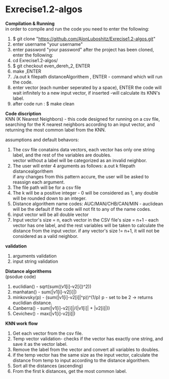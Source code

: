 # Exrecise1.2-algos   

**Compilation & Running**  
in order to compile and run the code you need to enter the following:
1. $ git clone "https://github.com/AlonLuboshitz/Exrecise1.2-algos.git"
2. enter username "your username"
3. enter password "your password"
after the project has been cloned, enter the following:
4. cd Exrecise1.2-algos/
5. $ git checkout even_dereh_2, ENTER
6. make ,ENTER
7. ./a.out k filepath distanceAlgorithem , ENTER - command which will run the code.
8. enter vector (each number seperated by a space), ENTER
the code will wait infinitely to a new input vector, if inserted -will calculate its KNN's label.
9. after code run : $ make clean    


**Code discription**  
 KNN (K Nearest Neighbors) -
 this code designed for running on a csv file, searching for the K nearest neighbors according to an input vector, and returning the most common label from the KNN. 
 
 assumptions and default behavors:
 1. The csv file conatains data vectors, each vector has only one string label, and the rest of the variables are doubles.   
 vector without a label will be categorized as an invalid neighbor.  
 2. The user will enter 4 arguments as follows: a.out k filepath distancealgorithem  
 if any changes from this pattern accure, the user will be asked to reassign each argument.  
 3. The file path will be for a csv file 
 4. The k will be a positive integer - 0 will be considered as 1, any double will be rounded down to an integer.
 5. Distance algorithem name codes: AUC/MAN/CHB/CAN/MIN - auclidean will be the default if the code will not fit to any of the name codes.
 6. input vector will be all double vector
 7. Input vector's size = n, each vector in the CSV file's size = n+1 - each vector has one label, and the rest variables will be taken to calculate the distance from the input vector. if any vector's size != n+1, it will not be considered as a valid neighbor.

**validation**  
1. arguments validation
2. input string validation 
                
**Distance algorithems**   
(psodue code)
1. euclidian() - sqrt(sum((v1[i]-v2[i])^2))
2. manhatan() - sum(|v1[i]-v2[i]|)
3. minkovsky(p) - (sum(|v1[i]-v2[i]|^p))^(1/p)
              p - set to be 2 -> returns euclidian distance.
4. Canberra() - sum(|v1[i]-v2[i]|/(|v1[i]| + |v2[i]|))
5. Cevichev() - max(|v1[i]-v2[i]|)

**KNN work flow**
1. Get each vector from the csv file. 
2. Temp vector validation- checks if the vector has exactly one string, and save it as the vector label.
3. Remove the label from the vector and convert all variables to doubles.
4. if the temp vector has the same size as the input vector, calculate the distance from temp to input according to the distance algorithem.
5. Sort all the distances (ascending)
6. From the first k distances, get the most common label. 





